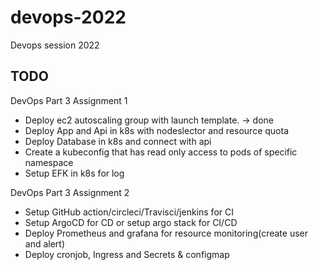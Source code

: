 # devops-2022

Devops session 2022

## TODO

DevOps Part 3 Assignment 1

- Deploy ec2 autoscaling group with launch template. -> done
- Deploy App and Api in k8s with nodeslector and resource quota
- Deploy Database in k8s and connect with api
- Create a kubeconfig that has read only access to pods of specific namespace
- Setup EFK in k8s for log

DevOps Part 3 Assignment 2

- Setup GitHub action/circleci/Travisci/jenkins for CI
- Setup ArgoCD for CD or setup argo stack for CI/CD
- Deploy Prometheus and grafana for resource monitoring(create user and alert)
- Deploy cronjob, Ingress and Secrets & configmap
